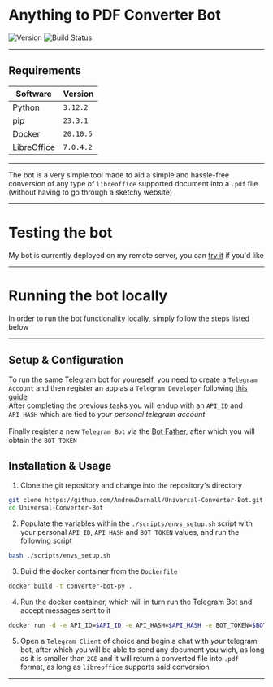 # Anything to PDF Converter Bot

![Version](https://img.shields.io/badge/version-1.0.0-blue)
![Build Status](https://github.com/AndrewDarnall/XML-Editing-Tool/actions/workflows/lint.yml/badge.svg)

<!--
    ![CI/CD](https://github.com/username/telegram-bot/actions/workflows/deploy.yml/badge.svg)
    ![Bot Status](https://img.shields.io/uptimerobot/status/m1234567890-abcdef)
    ![Unit Tests](https://github.com/username/telegram-bot/actions/workflows/tests.yml/badge.svg)
-->


---

## Requirements

| Software      | Version  |
|---------------|----------|
| Python        | `3.12.2` |
| pip           | `23.3.1` |
| Docker        | `20.10.5`|
| LibreOffice   | `7.0.4.2`|


---

The bot is a very simple tool made to aid a simple and hassle-free conversion
of any type of `libreoffice` supported document into a `.pdf` file (without having to go through a sketchy website)

---

# Testing the bot

My bot is currently deployed on my remote server, you can [try it](https://t.me/Airport_Pookie_bot) if you'd like

---

# Running the bot locally

In order to run the bot functionality locally, simply follow the steps listed below

---

## Setup & Configuration

To run the same Telegram bot for youreself, you need to create a `Telegram Account` and then register
an app as a `Telegram Developer` following [this guide](https://core.telegram.org/api/obtaining_api_id)
<br>
After completing the previous tasks you will endup with an `API_ID` and `API_HASH` which are tied
to *your personal telegram account*
<br>
<br>
Finally register a new `Telegram Bot` via the [Bot Father](https://telegram.me/BotFather), after which
you will obtain the `BOT_TOKEN`

## Installation & Usage

1) Clone the git repository and change into the repository's directory

```bash
git clone https://github.com/AndrewDarnall/Universal-Converter-Bot.git
cd Universal-Converter-Bot
```

2) Populate the variables within the `./scripts/envs_setup.sh` script with your personal `API_ID`, `API_HASH` and `BOT_TOKEN` values, and run the following script

```bash
bash ./scripts/envs_setup.sh
```

3) Build the docker container from the `Dockerfile`

```bash
docker build -t converter-bot-py .
```

4) Run the docker container, which will in turn run the Telegram Bot and accept messages sent to it

```bash
docker run -d -e API_ID=$API_ID -e API_HASH=$API_HASH -e BOT_TOKEN=$BOT_TOKEN --name converter_bot_py converter-bot-py
```

5) Open a `Telegram Client` of choice and begin a chat with *your* telegram bot, after which
you will be able to send any document you wich, as long as it is smaller than `2GB` and it will
return a converted file into `.pdf` format, as long as `libreoffice` supports said conversion

---
